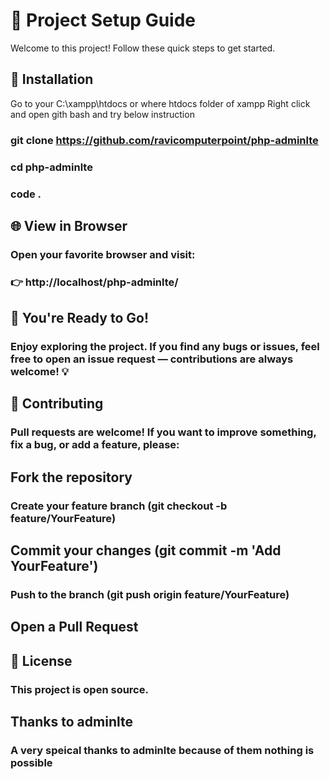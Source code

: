 # 🚀 Project Setup Guide
Welcome to this project! Follow these quick steps to get started.

## 🔧 Installation
Go to your C:\xampp\htdocs or where htdocs folder of xampp
Right click and open gith bash and try below instruction

### git clone https://github.com/ravicomputerpoint/php-adminlte
### cd php-adminlte
### code .

## 🌐 View in Browser
### Open your favorite browser and visit:

### 👉 http://localhost/php-adminlte/

## 🎉 You're Ready to Go!
### Enjoy exploring the project. If you find any bugs or issues, feel free to open an issue request — contributions are always welcome! 💡

## 🤝 Contributing
### Pull requests are welcome! If you want to improve something, fix a bug, or add a feature, please:

## Fork the repository

### Create your feature branch (git checkout -b feature/YourFeature)

## Commit your changes (git commit -m 'Add YourFeature')

### Push to the branch (git push origin feature/YourFeature)

## Open a Pull Request

## 📄 License
### This project is open source.

## Thanks to adminlte
### A very speical thanks to adminlte because of them nothing is possible

